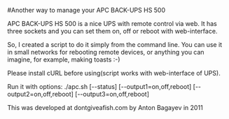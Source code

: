 #Another way to manage your APC BACK-UPS HS 500

APC BACK-UPS HS 500 is a nice UPS with remote control via web. It has three sockets and you can set them on, off or reboot with web-interface.

So, I created a script to do it simply from the command line. You can use it in small networks for rebooting remote devices, or anything you can imagine, for example, making toasts :-)

Please install cURL before using(script works with web-interface of UPS).

Run it with options: 
./apc.sh [--status] [--output1=on,off,reboot] [--output2=on,off,reboot] [--output3=on,off,reboot]

This was developed at dontgiveafish.com by Anton Bagayev in 2011